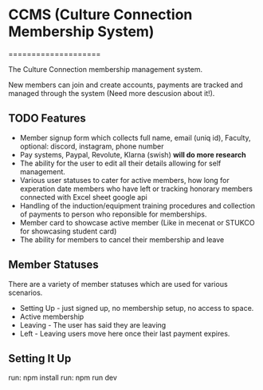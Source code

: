 # CCMS (Culture Connection Membership System)

====================

The Culture Connection membership management system.

New members can join and create accounts, payments are tracked and managed through the system (Need more descusion about it!).

## TODO Features

* Member signup form which collects full name, email (uniq id), Faculty, optional: discord, instagram, phone number
* Pay systems, Paypal, Revolute, Klarna (swish) **will do more research**
* The ability for the user to edit all their details allowing for self management.
* Various user statuses to cater for active members, how long for experation date members who have left or tracking honorary members connected with Excel sheet google api
* Handling of the induction/equipment training procedures and collection of payments to person who reponsible for memberships.
* Member card to showcase active member (Like in mecenat or STUKCO for showcasing student card)
* The ability for members to cancel their membership and leave

## Member Statuses

There are a variety of member statuses which are used for various scenarios.

* Setting Up - just signed up, no membership setup, no access to space.
* Active membership
* Leaving - The user has said they are leaving
* Left - Leaving users move here once their last payment expires.

## Setting It Up

run: npm install
run: npm run dev
